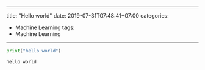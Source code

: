 
---
title: "Hello world"
date: 2019-07-31T07:48:41+07:00
categories:
- Machine Learning
tags:
- Machine Learning
---



```python
print("hello world")
```

    hello world


